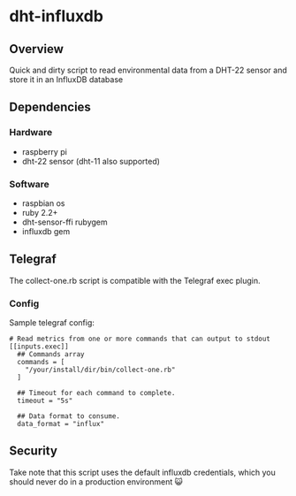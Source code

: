 # dht-influxdb

## Overview

Quick and dirty script to read environmental data from a DHT-22 sensor and store it
in an InfluxDB database 

## Dependencies

### Hardware

* raspberry pi 
* dht-22 sensor (dht-11 also supported)

### Software

* raspbian os
* ruby 2.2+
* dht-sensor-ffi rubygem
* influxdb gem
 
## Telegraf

The collect-one.rb script is compatible with the Telegraf exec plugin.

### Config

Sample telegraf config:
```
# Read metrics from one or more commands that can output to stdout
[[inputs.exec]]
  ## Commands array
  commands = [
    "/your/install/dir/bin/collect-one.rb"
  ]

  ## Timeout for each command to complete.
  timeout = "5s"

  ## Data format to consume.
  data_format = "influx"

```

## Security

Take note that this script uses the default influxdb credentials, which you should
never do in a production environment :smiley_cat:

